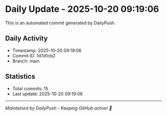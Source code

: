 # Daily Update - 2025-10-20 09:19:06

This is an automated commit generated by DailyPush.

## Daily Activity
- Timestamp: 2025-10-20 09:19:06
- Commit ID: 1d7d1cb2
- Branch: main

## Statistics
- Total commits: 15
- Last update: 2025-10-20 09:19:06

---
*Maintained by DailyPush - Keeping GitHub active! 🚀*
